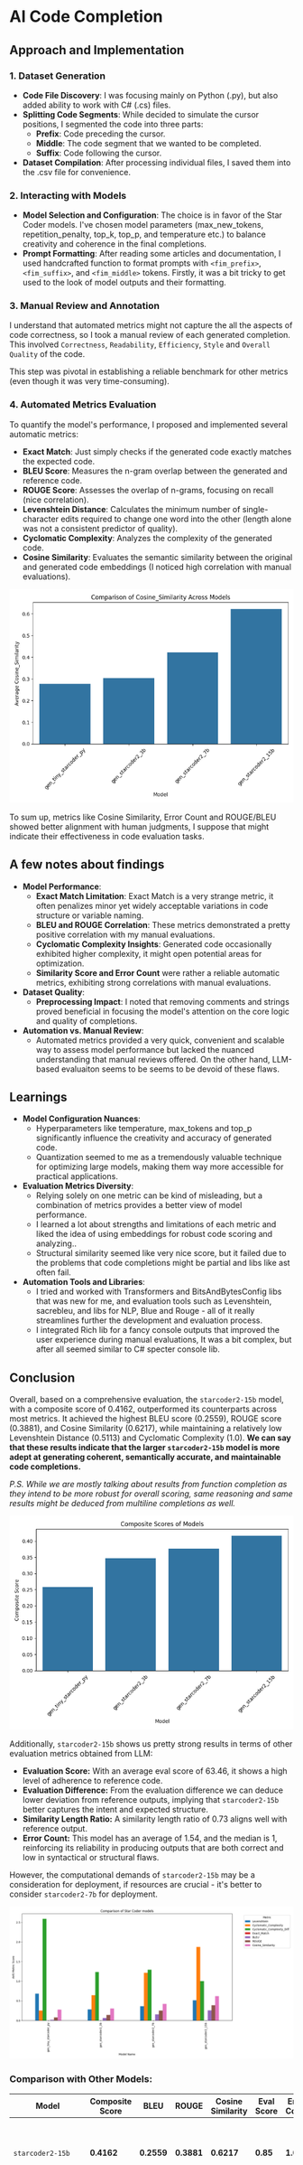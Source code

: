 # AI Code Completion

## Approach and Implementation

### 1. Dataset Generation

- **Code File Discovery**: I was focusing mainly on Python (.py), but also added ability to work with C# (.cs) files.
- **Splitting Code Segments**: While decided to simulate the cursor positions, I segmented the code into three parts:
  - **Prefix**: Code preceding the cursor.
  - **Middle**: The code segment that we wanted to be completed.
  - **Suffix**: Code following the cursor.
- **Dataset Compilation**: After processing individual files, I saved them into the .csv file for convenience.

### 2. Interacting with Models

- **Model Selection and Configuration**: The choice is in favor of the Star Coder models. I've chosen model parameters (max_new_tokens, repetition_penalty, top_k, top_p, and temperature etc.) to balance creativity and coherence in the final completions.
- **Prompt Formatting**: After reading some articles and documentation, I used handcrafted function to format prompts with `<fim_prefix>`, `<fim_suffix>`, and `<fim_middle>` tokens. Firstly, it was a bit tricky to get used to the look of model outputs and their formatting.

### 3. Manual Review and Annotation

I understand that automated metrics might not capture the all the aspects of code correctness, so I took a manual review of each generated completion. This involved `Correctness`, `Readability`, `Efficiency`, `Style` and `Overall Quality` of the code.

This step was pivotal in establishing a reliable benchmark for other metrics (even though it was very time-consuming).

### 4. Automated Metrics Evaluation

To quantify the model's performance, I proposed and implemented several automatic metrics:

- **Exact Match**: Just simply checks if the generated code exactly matches the expected code.
- **BLEU Score**: Measures the n-gram overlap between the generated and reference code.
- **ROUGE Score**: Assesses the overlap of n-grams, focusing on recall (nice correlation).
- **Levenshtein Distance**: Calculates the minimum number of single-character edits required to change one word into the other (length alone was not a consistent predictor of quality).
- **Cyclomatic Complexity**: Analyzes the complexity of the generated code.
- **Cosine Similarity**: Evaluates the semantic similarity between the original and generated code embeddings (I noticed high correlation with manual evaluations).

![Similarity Scores](./Media/CosineSimilarity.png)

To sum up, metrics like Cosine Similarity, Error Count and ROUGE/BLEU showed better alignment with human judgments, I suppose that might indicate their effectiveness in code evaluation tasks.

## A few notes about findings

- **Model Performance**:
  - **Exact Match Limitation**: Exact Match is a very strange metric, it often penalizes minor yet widely acceptable variations in code structure or variable naming.
  - **BLEU and ROUGE Correlation**: These metrics demonstrated a pretty positive correlation with my manual evaluations.
  - **Cyclomatic Complexity Insights**: Generated code occasionally exhibited higher complexity, it might open potential areas for optimization.
  - **Similarity Score and Error Count** were rather a reliable automatic metrics, exhibiting strong correlations with manual evaluations.
- **Dataset Quality**:
  - **Preprocessing Impact**: I noted that removing comments and strings proved beneficial in focusing the model's attention on the core logic and quality of completions.
- **Automation vs. Manual Review**:
  - Automated metrics provided a very quick, convenient and scalable way to assess model performance but lacked the nuanced understanding that manual reviews offered. On the other hand, LLM-based evaluaiton seems to be seems to be devoid of these flaws.

## Learnings

- **Model Configuration Nuances**:
  - Hyperparameters like temperature, max_tokens and top_p significantly influence the creativity and accuracy of generated code.
  - Quantization seemed to me as a tremendously valuable technique for optimizing large models, making them way more accessible for practical applications.
- **Evaluation Metrics Diversity**:
  - Relying solely on one metric can be kind of misleading, but a combination of metrics provides a better view of model performance.
  - I learned a lot about strengths and limitations of each metric and liked the idea of using embeddings for robust code scoring and analyzing..
  - Structural similarity seemed like very nice score, but it failed due to the problems that code completions might be partial and libs like ast often fail.
- **Automation Tools and Libraries**:
  - I tried and worked with Transformers and BitsAndBytesConfig libs that was new for me, and evaluation tools such as Levenshtein, sacrebleu, and libs for NLP, Blue and Rouge - all of it really streamlines further the development and evaluation process.
  - I integrated Rich lib for a fancy console outputs that improved the user experience during manual evaluations, It was a bit complex, but after all seemed similar to C# specter console lib.

## Conclusion

Overall, based on a comprehensive evaluation, the `starcoder2-15b` model, with a composite score of 0.4162, outperformed its counterparts across most metrics. It achieved the highest BLEU score (0.2559), ROUGE score (0.3881), and Cosine Similarity (0.6217), while maintaining a relatively low Levenshtein Distance (0.5113) and Cyclomatic Complexity (1.0). **We can say that these results indicate that the larger `starcoder2-15b` model is more adept at generating coherent, semantically accurate, and maintainable code completions.**

_P.S. While we are mostly talking about results from function completion as they intend to be more robust for overall scoring, same reasoning and same results might be deduced from multiline completions as well._

![Overall computed scores](./Media/CompositeScore.png)

Additionally, `starcoder2-15b` shows us pretty strong results in terms of other evaluation metrics obtained from LLM:

- **Evaluation Score:** With an average eval score of 63.46, it shows a high level of adherence to reference code.
- **Evaluation Difference:** From the evaluation difference we can deduce lower deviation from reference outputs, implying that `starcoder2-15b` better captures the intent and expected structure.
- **Similarity Length Ratio:** A similarity length ratio of 0.73 aligns well with reference output.
- **Error Count:** This model has an average of 1.54, and the median is 1, reinforcing its reliability in producing outputs that are both correct and low in syntactical or structural flaws.

However, the computational demands of `starcoder2-15b` may be a consideration for deployment, if resources are crucial - it's better to consider `starcoder2-7b` for deployment.

![Overall computed scores](./Media/GeneralComparison.png)

### Comparison with Other Models:

| Model               | Composite Score | BLEU    | ROUGE   | Cosine Similarity | Eval Score | Error Count | Notes                                                                                                                                   |
|---------------------|-----------------|---------|---------|-------------------|------------|-------------|-----------------------------------------------------------------------------------------------------------------------------------------|
| `starcoder2-15b`    | **0.4162**      | **0.2559** | **0.3881** | **0.6217**         | **0.85**       | **1.0**         | Highest performance across metrics; ideal for high-accuracy applications.                                                               |
| `starcoder2-7b`     | 0.37            | 0.1563  | 0.2514  | 0.4214            | 0.75       | 3.0         | Strong performance, slightly lower than `starcoder2-15b`, with really lower computational cost.                                         |
| `starcoder2-3b`     | 0.3473          | 0.0621  | 0.1388  | 0.3031            | 0.5        | 3.0         | Moderate capabilities; suitable for less demanding applications.                                                                        |
| `tiny_starcoder_py` | 0.2583          | 0.0134  | 0.0765  | 0.2781            | 0.1        | 5.0         | Limited effectiveness; best suited for some kind of lightweight tasks where minimal resource usage is prioritized over qualited output. |


While `starcoder2-15b` seems to excel across almost all metrics, `starcoder2-7b` presents a nice alternative where it balances performance with computational resources. However `starcoder2-3b` and `tiny_starcoder_py` offer progressively lighter solutions, that might be suitable for much more simpler tasks or constrained environments.